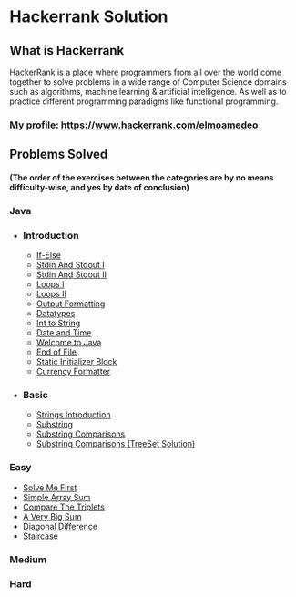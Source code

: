 # Hackerrank Solution

## What is Hackerrank
HackerRank is a place where programmers from all over the world come together to solve problems in a wide range of Computer Science domains such as algorithms, machine learning & artificial intelligence. As well as to practice different programming paradigms like functional programming.

### My profile: https://www.hackerrank.com/elmoamedeo

## Problems Solved
#### (The order of the exercises between the categories are by no means difficulty-wise, and yes by date of conclusion) 

### Java

* ### Introduction
    * [If-Else](https://github.com/elmoamedeo/hackerrank/blob/main/Java/introduction/IfElse.java)
    * [Stdin And Stdout I](https://github.com/elmoamedeo/hackerrank/blob/main/Java/introduction/StdinAndStdoutI.java)
    * [Stdin And Stdout II](https://github.com/elmoamedeo/hackerrank/blob/main/Java/introduction/StdinAndStdoutII.java)
    * [Loops I](https://github.com/elmoamedeo/hackerrank/blob/main/Java/introduction/LoopsI.java)
    * [Loops II](https://github.com/elmoamedeo/hackerrank/blob/main/Java/introduction/LoopsII.java)
    * [Output Formatting](https://github.com/elmoamedeo/hackerrank/blob/main/Java/introduction/OutputFormatting.java)
    * [Datatypes](https://github.com/elmoamedeo/hackerrank/blob/main/Java/introduction/Datatypes.java)
    * [Int to String](https://github.com/elmoamedeo/hackerrank/blob/main/Java/introduction/IntToString.java)
    * [Date and Time](https://github.com/elmoamedeo/hackerrank/blob/main/Java/introduction/DateAndTime.java)
    * [Welcome to Java](https://github.com/elmoamedeo/hackerrank/blob/main/Java/introduction/WelcomeToJava.java)
    * [End of File](https://github.com/elmoamedeo/hackerrank/blob/main/Java/introduction/EndOfFile.java)
    * [Static Initializer Block](https://github.com/elmoamedeo/hackerrank/blob/main/Java/introduction/StaticInitializerBlock.java)
    * [Currency Formatter](https://github.com/elmoamedeo/hackerrank/blob/main/Java/introduction/CurrencyFormatter.java)

* ### Basic
    * [Strings Introduction](https://github.com/elmoamedeo/hackerrank/blob/main/Java/basic/StringsIntroduction.java)
    * [Substring](https://github.com/elmoamedeo/hackerrank/blob/main/Java/basic/Substring.java)
    * [Substring Comparisons](https://github.com/elmoamedeo/hackerrank/blob/main/Java/basic/SubstringComparisons.java)
    * [Substring Comparisons (TreeSet Solution)](https://github.com/elmoamedeo/hackerrank/blob/main/Java/basic/SubstringComparisonsTreeSet.java)

### Easy
* [Solve Me First](https://github.com/elmoamedeo/hackerrank/blob/main/Easy/SolveMeFirst.java)
* [Simple Array Sum](https://github.com/elmoamedeo/hackerrank/blob/main/Easy/SimpleArraySum.java)
* [Compare The Triplets](https://github.com/elmoamedeo/hackerrank/blob/main/Easy/CompareTheTriplets.java)
* [A Very Big Sum](https://github.com/elmoamedeo/hackerrank/blob/main/Easy/AVeryBigSum.java)
* [Diagonal Difference](https://github.com/elmoamedeo/hackerrank/blob/main/Easy/DiagonalDifference.java)
* [Staircase](https://github.com/elmoamedeo/hackerrank/blob/main/Easy/Staircase.java)

### Medium

### Hard